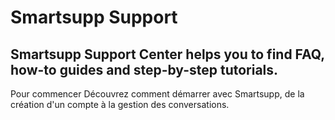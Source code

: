 # Smartsupp Support
## Smartsupp Support Center helps you to find FAQ, how-to guides and step-by-step tutorials.
Pour commencer 
Découvrez comment démarrer avec Smartsupp, de la création d'un compte à la gestion des conversations.

